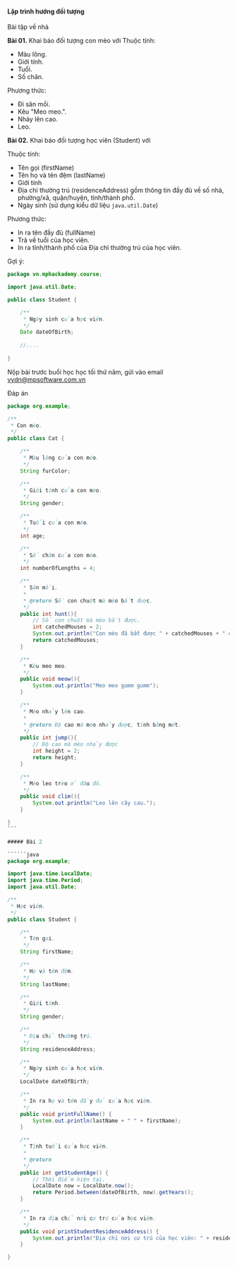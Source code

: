 #### Lập trình hướng đối tượng

Bài tập về nhà

**Bài 01.** Khai báo đối tượng con mèo với 
Thuộc tính:
- Màu lông.
- Giới tính.
- Tuổi.
- Số chân.

Phương thức:
- Đi săn mồi.
- Kêu "Meo meo.".
- Nhảy lên cao.
- Leo.

**Bài 02.** Khai báo đối tượng học viên (Student) với

Thuộc tính:

- Tên gọi (firstName)
- Tên họ và tên đệm (lastName)
- Giới tính
- Địa chỉ thường trú (residenceAddress) gồm thông tin đầy đủ về số nhà, phường/xã, quận/huyện, tỉnh/thành phố.
- Ngày sinh (sử dụng kiểu dữ liệu `java.util.Date`)


Phương thức:
- In ra tên đầy đủ (fullName)
- Trả về tuổi của học viên.
- In ra tỉnh/thành phố của Địa chỉ thường trú của học viên.

Gợi ý:

```java
package vn.mphackademy.course;

import java.util.Date;

public class Student {

    /**
     * Ngày sinh của học viên.
     */
    Date dateOfBirth;
    
    //....
    
}
```

Nộp bài trước buổi học học tối thứ năm, gửi vào email vydn@mpsoftware.com.vn

Đáp án

````java
package org.example;

/**
 * Con mèo.
 */
public class Cat {

    /**
     * Màu lông của con mèo.
     */
    String furColor;

    /**
     * Giới tính của con mèo.
     */
    String gender;

    /**
     * Tuổi của con mèo.
     */
    int age;

    /**
     * Số chân của con mèo.
     */
    int numberOfLengths = 4;

    /**
     * Săn mồi.
     *
     * @return Số con chuột mà mèo bắt được.
     */
    public int hunt(){
        // Số con chuột mà mèo bắt được.
        int catchedMouses = 2;
        System.out.println("Con mèo đã bắt được " + catchedMouses + " con chuột.");
        return catchedMouses;
    }

    /**
     * Kêu meo meo.
     */
    public void meow(){
        System.out.println("Meo meo gumm gumm");
    }

    /**
     * Mèo nhảy lên cao.
     *
     * @return Độ cao mà mèo nhảy được, tính bằng mét.
     */
    public int jump(){
        // Độ cao mà mèo nhảy được
        int height = 2;
        return height;
    }

    /**
     * Mèo leo trèo ở đâu đó.
     */
    public void clim(){
        System.out.println("Leo lên cây cau.");
    }

}
```

##### Bài 2

``````java
package org.example;

import java.time.LocalDate;
import java.time.Period;
import java.util.Date;

/**
 * Học viên.
 */
public class Student {

    /**
     * Tên gọi.
     */
    String firstName;

    /**
     * Họ và tên đệm.
     */
    String lastName;

    /**
     * Giới tính.
     */
    String gender;

    /**
     * Địa chỉ thường trú.
     */
    String residenceAddress;

    /**
     * Ngày sinh của học viên.
     */
    LocalDate dateOfBirth;

    /**
     * In ra họ và tên đầy đủ của học viên.
     */
    public void printFullName() {
        System.out.println(lastName + " " + firstName);
    }

    /**
     * Tính tuổi của học viên.
     *
     * @return
     */
    public int getStudentAge() {
        // Thời điểm hiện tại.
        LocalDate now = LocalDate.now();
        return Period.between(dateOfBirth, now).getYears();
    }

    /**
     * In ra địa chỉ nơi cư trú của học viên.
     */
    public void printStudentResidenceAddress() {
        System.out.println("Địa chỉ nơi cư trú của học viên: " + residenceAddress);
    }

}
``````


